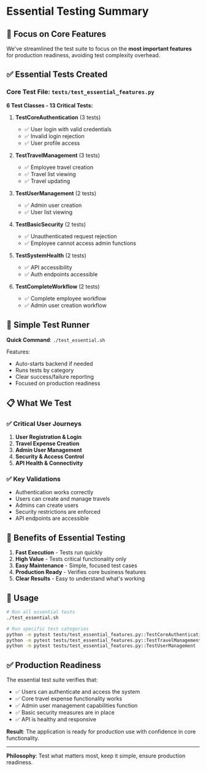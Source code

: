 # Essential Testing Summary

## 🎯 Focus on Core Features

We've streamlined the test suite to focus on the **most important features** for production readiness, avoiding test complexity overhead.

## ✅ Essential Tests Created

### Core Test File: `tests/test_essential_features.py`

**6 Test Classes - 13 Critical Tests:**

1. **TestCoreAuthentication** (3 tests)
   - ✅ User login with valid credentials
   - ✅ Invalid login rejection
   - ✅ User profile access

2. **TestTravelManagement** (3 tests)
   - ✅ Employee travel creation
   - ✅ Travel list viewing
   - ✅ Travel updating

3. **TestUserManagement** (2 tests)
   - ✅ Admin user creation
   - ✅ User list viewing

4. **TestBasicSecurity** (2 tests)
   - ✅ Unauthenticated request rejection
   - ✅ Employee cannot access admin functions

5. **TestSystemHealth** (2 tests)
   - ✅ API accessibility
   - ✅ Auth endpoints accessible

6. **TestCompleteWorkflow** (2 tests)
   - ✅ Complete employee workflow
   - ✅ Admin user creation workflow

## 🚀 Simple Test Runner

**Quick Command**: `./test_essential.sh`

Features:
- Auto-starts backend if needed
- Runs tests by category
- Clear success/failure reporting
- Focused on production readiness

## 📋 What We Test

### ✅ Critical User Journeys
1. **User Registration & Login**
2. **Travel Expense Creation**
3. **Admin User Management** 
4. **Security & Access Control**
5. **API Health & Connectivity**

### ✅ Key Validations
- Authentication works correctly
- Users can create and manage travels
- Admins can create users
- Security restrictions are enforced
- API endpoints are accessible

## 🎉 Benefits of Essential Testing

1. **Fast Execution** - Tests run quickly
2. **High Value** - Tests critical functionality only
3. **Easy Maintenance** - Simple, focused test cases
4. **Production Ready** - Verifies core business features
5. **Clear Results** - Easy to understand what's working

## 🚦 Usage

```bash
# Run all essential tests
./test_essential.sh

# Run specific test categories
python -m pytest tests/test_essential_features.py::TestCoreAuthentication -v
python -m pytest tests/test_essential_features.py::TestTravelManagement -v
python -m pytest tests/test_essential_features.py::TestUserManagement -v
```

## ✅ Production Readiness

The essential test suite verifies that:
- ✅ Users can authenticate and access the system
- ✅ Core travel expense functionality works
- ✅ Admin user management capabilities function
- ✅ Basic security measures are in place
- ✅ API is healthy and responsive

**Result**: The application is ready for production use with confidence in core functionality.

---

**Philosophy**: Test what matters most, keep it simple, ensure production readiness.
